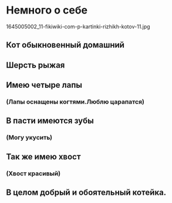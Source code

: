 # Немного о себе
1645005002_11-fikiwiki-com-p-kartinki-rizhikh-kotov-11.jpg
## Кот обыкновенный домашний
## Шерсть рыжая
## Имею четыре лапы 
### (Лапы оснащены когтями.Люблю царапатся)
## В пасти имеются зубы 
### (Могу укусить)
## Так же имею хвост
### (Хвост красивый)
## В целом добрый и обоятельный котейка.